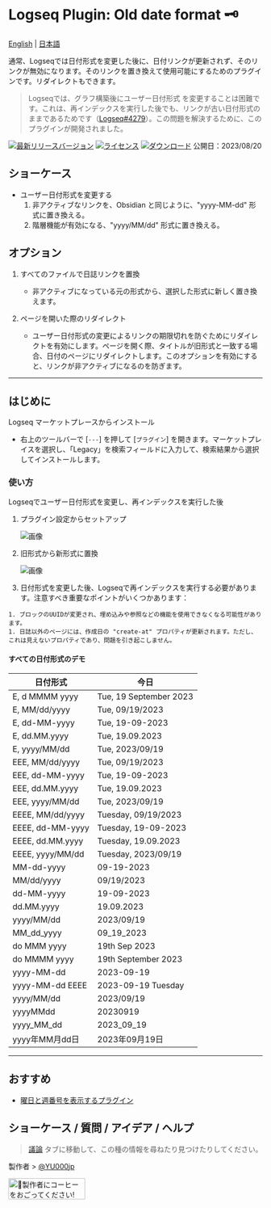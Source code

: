 # Logseq Plugin: Old date format 🗝️

[English](https://github.com/YU000jp/logseq-plugin-legacy-date-format) | [日本語](https://github.com/YU000jp/logseq-plugin-legacy-date-format/blob/main/readme.ja.md)

通常、Logseqでは日付形式を変更した後に、日付リンクが更新されず、そのリンクが無効になります。そのリンクを置き換えて使用可能にするためのプラグインです。リダイレクトもできます。
  > Logseqでは、グラフ構築後にユーザー日付形式 を変更することは困難です。これは、再インデックスを実行した後でも、リンクが古い日付形式のままであるためです（[Logseq#4279](https://github.com/logseq/logseq/issues/4279)）。この問題を解決するために、このプラグインが開発されました。

[![最新リリースバージョン](https://img.shields.io/github/v/release/YU000jp/logseq-plugin-legacy-date-format)](https://github.com/YU000jp/logseq-plugin-legacy-date-format/releases)
[![ライセンス](https://img.shields.io/github/license/YU000jp/logseq-plugin-legacy-date-format?color=blue)](https://github.com/YU000jp/logseq-plugin-legacy-date-format/LICENSE)
[![ダウンロード](https://img.shields.io/github/downloads/YU000jp/logseq-plugin-legacy-date-format/total.svg)](https://github.com/YU000jp/logseq-plugin-legacy-date-format/releases)
公開日：2023/08/20

## ショーケース

- ユーザー日付形式を変更する
  1. 非アクティブなリンクを、Obsidian と同じように、"yyyy-MM-dd" 形式に置き換える。
  1. 階層機能が有効になる、"yyyy/MM/dd" 形式に置き換える。

## オプション

1. すべてのファイルで日誌リンクを置換
   - 非アクティブになっている元の形式から、選択した形式に新しく置き換えます。
     
1. ページを開いた際のリダイレクト
   - ユーザー日付形式の変更によるリンクの期限切れを防ぐためにリダイレクトを有効にします。ページを開く際、タイトルが旧形式と一致する場合、日付のページにリダイレクトします。このオプションを有効にすると、リンクが非アクティブになるのを防ぎます。

---

## はじめに

Logseq マーケットプレースからインストール
  - 右上のツールバーで [`---`] を押して [`プラグイン`] を開きます。マーケットプレイスを選択し、「Legacy」を検索フィールドに入力して、検索結果から選択してインストールします。

### 使い方

Logseqでユーザー日付形式を変更し、再インデックスを実行した後
  1. プラグイン設定からセットアップ

     ![画像](https://github.com/YU000jp/logseq-plugin-legacy-date-format/assets/111847207/e74ed3e8-a141-447f-a971-5238521383e0)

  1. 旧形式から新形式に置換

     ![画像](https://github.com/YU000jp/logseq-plugin-legacy-date-format/assets/111847207/1a175dc3-3c38-456f-838a-4f0cbdb3dc7b)

  1. 日付形式を変更した後、Logseqで再インデックスを実行する必要があります。注意すべき重要なポイントがいくつかあります：

    1. ブロックのUUIDが変更され、埋め込みや参照などの機能を使用できなくなる可能性があります。
    1. 日誌以外のページには、作成日の "create-at" プロパティが更新されます。ただし、これは見えないプロパティであり、問題を引き起こしません。

#### すべての日付形式のデモ

| 日付形式             | 今日                 |
|----------------------|----------------------|
| E, d MMMM yyyy       | Tue, 19 September 2023 |
| E, MM/dd/yyyy        | Tue, 09/19/2023      |
| E, dd-MM-yyyy        | Tue, 19-09-2023      |
| E, dd.MM.yyyy        | Tue, 19.09.2023      |
| E, yyyy/MM/dd        | Tue, 2023/09/19      |
| EEE, MM/dd/yyyy      | Tue, 09/19/2023      |
| EEE, dd-MM-yyyy      | Tue, 19-09-2023      |
| EEE, dd.MM.yyyy      | Tue, 19.09.2023      |
| EEE, yyyy/MM/dd      | Tue, 2023/09/19      |
| EEEE, MM/dd/yyyy     | Tuesday, 09/19/2023  |
| EEEE, dd-MM-yyyy     | Tuesday, 19-09-2023  |
| EEEE, dd.MM.yyyy     | Tuesday, 19.09.2023  |
| EEEE, yyyy/MM/dd     | Tuesday, 2023/09/19  |
| MM-dd-yyyy           | 09-19-2023           |
| MM/dd/yyyy           | 09/19/2023           |
| dd-MM-yyyy           | 19-09-2023           |
| dd.MM.yyyy           | 19.09.2023           |
| yyyy/MM/dd           | 2023/09/19           |
| MM_dd_yyyy           | 09_19_2023           |
| do MMM yyyy          | 19th Sep 2023        |
| do MMMM yyyy         | 19th September 2023  |
| yyyy-MM-dd           | 2023-09-19           |
| yyyy-MM-dd EEEE      | 2023-09-19 Tuesday   |
| yyyy/MM/dd           | 2023/09/19           |
| yyyyMMdd             | 20230919             |
| yyyy_MM_dd           | 2023_09_19           |
| yyyy年MM月dd日       | 2023年09月19日       |

---

## おすすめ

- [曜日と週番号を表示するプラグイン](https://github.com/YU000jp/logseq-plugin-show-weekday-and-week-number)

## ショーケース / 質問 / アイデア / ヘルプ

> [議論](https://github.com/YU000jp/logseq-plugin-legacy-date-format/discussions) タブに移動して、この種の情報を尋ねたり見つけたりしてください。

製作者 > [@YU000jp](https://github.com/YU000jp)

<a href="https://www.buymeacoffee.com/yu000japan" target="_blank"><img src="https://cdn.buymeacoffee.com/buttons/v2/default-violet.png" alt="🍌製作者にコーヒーをおごってください!" style="height: 42px;width: 152px" ></a>
